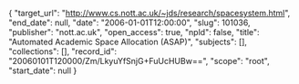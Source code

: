 {
  "target_url": "http://www.cs.nott.ac.uk/~jds/research/spacesystem.html", 
  "end_date": null, 
  "date": "2006-01-01T12:00:00", 
  "slug": 101036, 
  "publisher": "nott.ac.uk", 
  "open_access": true, 
  "npld": false, 
  "title": "Automated Academic Space Allocation (ASAP)", 
  "subjects": [], 
  "collections": [], 
  "record_id": "20060101T120000/Zm/LkyuYfSnjG+FuUcHUBw==", 
  "scope": "root", 
  "start_date": null
}

